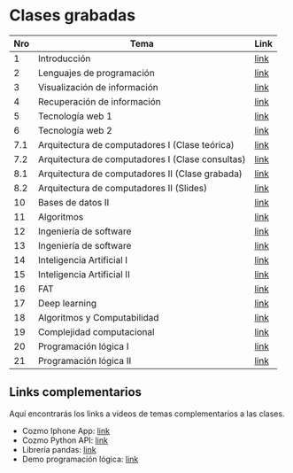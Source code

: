 # Clases grabadas

| Nro | Tema | Link |
| ------------- | ------------- | ------------- |
| 1 | Introducción | [link](https://drive.google.com/file/d/1AUYGBf8pI2Aa-6iegqEWTvNUMoJ-FnDx/view) |
| 2 | Lenguajes de programación | [link](https://drive.google.com/file/d/13fI5MxdFKZbuETgciqPSi6Lk9nKK0mgh/view) |
| 3 | Visualización de información | [link](https://drive.google.com/file/d/1YpxFnzsPkbLflXN8QuK39hkQljco_0GI/view) |
| 4 | Recuperación de información | [link](https://drive.google.com/file/d/153UtsHNuLwNwYUWX7xK0HTNxelNRpjAS/view) |
| 5 | Tecnología web 1 | [link](https://drive.google.com/file/d/19t3M5FaMk76qE5c6s2JhvfL5MUzJrJ3y/view) |
| 6 | Tecnología web 2 | [link](https://drive.google.com/file/d/13VYykoM5Eow-g1minRoQ8r4_tGVSXQaH/view) |
| 7.1 | Arquitectura de computadores I (Clase teórica) | [link](https://www.youtube.com/watch?v=nkrGCRknoL8) |
| 7.2 | Arquitectura de computadores I (Clase consultas) | [link](https://drive.google.com/file/d/1SxmVe_y4IrJwmWRvE_xlf-y0JvZJTHeB/view?usp=sharing) |
| 8.1 | Arquitectura de computadores II (Clase grabada) | [link](https://drive.google.com/file/d/1Cu8Y9Zm1UK5VGAzqoeV-sOsuNE9twYzZ/view?usp=sharing) |
| 8.2 | Arquitectura de computadores II (Slides) | [link](http://iic2333.ing.puc.cl/slides/exploratoriohttps://drive.google.com/file/d/1BWhEbvQp_tz3iB5yQhR9OPC85A_NKUiw/view?usp=sharing) |
| 10 | Bases de datos II | [link](https://drive.google.com/file/d/1o6blXnRPxWCrS-XZoGQzwG0tq9b_HqIe/view?usp=sharing)  |
| 11 | Algoritmos | [link](https://drive.google.com/file/d/14mXbZEShe8Q4LsloY_Fva-ki-NRrAvjq/view?usp=sharing) |
| 12 | Ingeniería de software | [link](https://drive.google.com/file/d/1VKiSlVYk_rax67D6_2xt9bMi3MNdFmay/view?usp=sharing) |
| 13 | Ingeniería de software | [link](https://drive.google.com/file/d/1R30X79GemasK1ANVsT3hNHo-r1R3HMRb/view?usp=sharing) |
| 14 | Inteligencia Artificial I | [link](https://drive.google.com/file/d/1EN533oPxbUJygT_q29x84iid4cgL_Tpd/view?usp=sharing) |
| 15 | Inteligencia Artificial II | [link](https://drive.google.com/file/d/1tL7hPAFe73R0SUPDwzWvOlo1RmV2TuD8/view?usp=sharing) |
| 16 | FAT | [link](https://drive.google.com/file/d/1NgiqCRYeu4HBMx5bvjzDutfkXksWyb4z/view?usp=sharing)|
| 17 | Deep learning | [link](https://drive.google.com/file/d/1MpULyzqWNi4p1tX5wiMw6u1A8cKsJL2D/view?usp=sharing) |
| 18 | Algoritmos y Computabilidad | [link](https://drive.google.com/file/d/1G6idFMWXCSUqO1rwgL2CCnFSyJzyJLHO/view?usp=sharing) |
| 19 | Complejidad computacional | [link](https://drive.google.com/file/d/1vp0nsVHGLErdyUgVTVV-IHLDtkM5mW4T/view?usp=sharing) |
| 20 | Programación lógica I | [link](https://drive.google.com/file/d/1AvSAEitL8JsmvEeO6o1XqSrAIM7y0lVI/view?usp=sharing) |
| 21 | Programación lógica II | [link](https://drive.google.com/file/d/1u11O48aIhpHkHA2xMpt2LD5EB6qyuOQn/view?usp=sharing) |

## Links complementarios
Aquí encontrarás los links a videos de temas complementarios a las clases.

- Cozmo Iphone App: [link](https://www.youtube.com/watch?v=kt-KYA7YAqg&feature=youtu.be)
- Cozmo Python API: [link](https://www.youtube.com/watch?v=AlKf4WIgK9s)
- Librería pandas: [link](https://drive.google.com/file/d/1iwynpbZfy2UF491bj8uMbnQ5E22rZ64v/view?usp=sharing)
- Demo programación lógica: [link](https://swish.swi-prolog.org/p/DemoJorgeBaier.pl)
